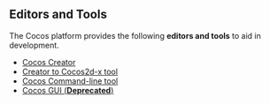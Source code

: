 ## Editors and Tools

The Cocos platform provides the following __editors and tools__ to aid in development.

- [Cocos Creator](http://docs.cocos2d-x.org/creator/manual/en/)
- [Creator to Cocos2d-x tool](creator_to_cocos2dx.md)
- [Cocos Command-line tool](cocosCLTool.md)
- [Cocos GUI (**Deprecated**)](cocos.md)
